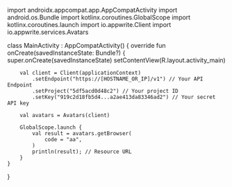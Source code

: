 import androidx.appcompat.app.AppCompatActivity
import android.os.Bundle
import kotlinx.coroutines.GlobalScope
import kotlinx.coroutines.launch
import io.appwrite.Client
import io.appwrite.services.Avatars

class MainActivity : AppCompatActivity() {
    override fun onCreate(savedInstanceState: Bundle?) {
        super.onCreate(savedInstanceState)
        setContentView(R.layout.activity_main)

        val client = Client(applicationContext)
            .setEndpoint("https://[HOSTNAME_OR_IP]/v1") // Your API Endpoint
            .setProject("5df5acd0d48c2") // Your project ID
            .setKey("919c2d18fb5d4...a2ae413da83346ad2") // Your secret API key

        val avatars = Avatars(client)

        GlobalScope.launch {
            val result = avatars.getBrowser(
                code = "aa",
            )
            println(result); // Resource URL        
        }
    }
}